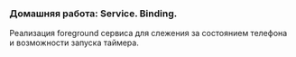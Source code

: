 ### Домашняя работа: Service. Binding.

Реализация foreground сервиса для слежения за состоянием телефона и возможности запуска таймера.